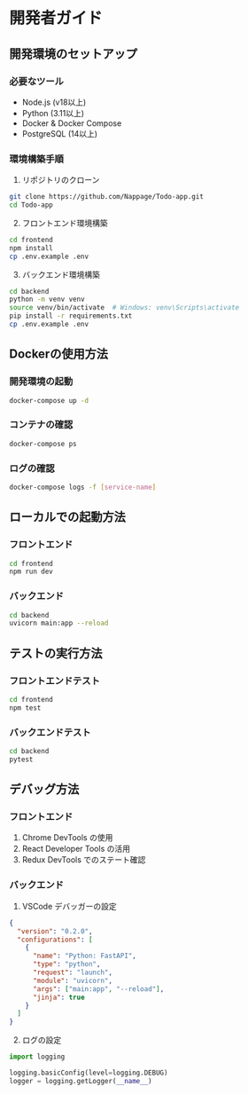 # 開発者ガイド

## 開発環境のセットアップ

### 必要なツール
- Node.js (v18以上)
- Python (3.11以上)
- Docker & Docker Compose
- PostgreSQL (14以上)

### 環境構築手順

1. リポジトリのクローン
```bash
git clone https://github.com/Nappage/Todo-app.git
cd Todo-app
```

2. フロントエンド環境構築
```bash
cd frontend
npm install
cp .env.example .env
```

3. バックエンド環境構築
```bash
cd backend
python -m venv venv
source venv/bin/activate  # Windows: venv\Scripts\activate
pip install -r requirements.txt
cp .env.example .env
```

## Dockerの使用方法

### 開発環境の起動
```bash
docker-compose up -d
```

### コンテナの確認
```bash
docker-compose ps
```

### ログの確認
```bash
docker-compose logs -f [service-name]
```

## ローカルでの起動方法

### フロントエンド
```bash
cd frontend
npm run dev
```

### バックエンド
```bash
cd backend
uvicorn main:app --reload
```

## テストの実行方法

### フロントエンドテスト
```bash
cd frontend
npm test
```

### バックエンドテスト
```bash
cd backend
pytest
```

## デバッグ方法

### フロントエンド
1. Chrome DevTools の使用
2. React Developer Tools の活用
3. Redux DevTools でのステート確認

### バックエンド
1. VSCode デバッガーの設定
```json
{
  "version": "0.2.0",
  "configurations": [
    {
      "name": "Python: FastAPI",
      "type": "python",
      "request": "launch",
      "module": "uvicorn",
      "args": ["main:app", "--reload"],
      "jinja": true
    }
  ]
}
```

2. ログの設定
```python
import logging

logging.basicConfig(level=logging.DEBUG)
logger = logging.getLogger(__name__)
```